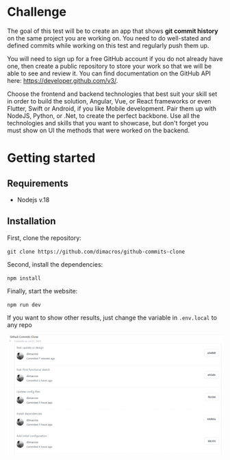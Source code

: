 # Challenge
The goal of this test will be to create an app that shows **git commit history** on the same project you are working on. You need to do well-stated and defined commits while working on this test and regularly push them up.

You will need to sign up for a free GitHub account if you do not already have one, then create a public repository to store your work so that we will be able to see and review it. You can find documentation on the GitHub API here: https://developer.github.com/v3/.

Choose the frontend and backend technologies that best suit your skill set in order to build the solution,  Angular, Vue, or React frameworks or even Flutter, Swift or Android, if you like Mobile development. Pair them up with NodeJS, Python, or .Net, to create the perfect backbone.
Use all the technologies and skills that you want to showcase, but don't forget you must show on UI the methods that were worked on the backend.

# Getting started

## Requirements
- Nodejs v.18

## Installation

First, clone the repository:

`git clone https://github.com/dimacros/github-commits-clone`

Second, install the dependencies: 

`npm install`

Finally, start the website: 

`npm run dev`

If you want to show other results, just change the variable in `.env.local` to any repo

![Commits Timelime](screenshot.png)